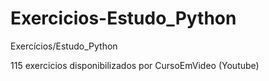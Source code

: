 # Exercicios-Estudo_Python
Exercícios/Estudo_Python

115 exercicios disponibilizados por CursoEmVideo (Youtube)
